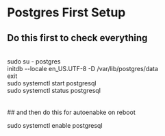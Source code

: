 # Postgres First Setup

## Do this first to check everything 
</br>
sudo su - postgres
</br>
initdb --locale en_US.UTF-8 -D /var/lib/postgres/data
</br>
exit
</br>
sudo systemctl start postgresql
</br>
sudo systemctl status postgresql

</br>
</br>
</br>
## and then do this for autoenabke on reboot
</br>

sudo systemctl enable postgresql
